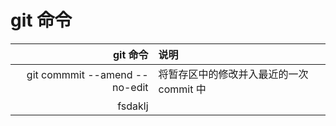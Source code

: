 # git 命令
|                      git 命令 | 说明                                    |
| ----------------------------: | :-------------------------------------- |
| git commmit --amend --no-edit | 将暂存区中的修改并入最近的一次commit 中 |
|                       fsdaklj |                                |
